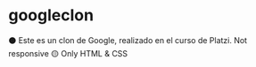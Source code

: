 # googleclon
⚫ Este es un clon de Google, realizado en el curso de Platzi. Not responsive 
🟡 Only HTML & CSS
